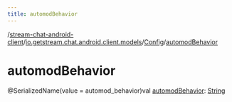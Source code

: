 ```yaml
---
title: automodBehavior
---
```

/[stream-chat-android-client](../../index.md)/[io.getstream.chat.android.client.models](../index.md)/[Config](index.md)/[automodBehavior](automodBehavior.md)  
  
  
  
# automodBehavior  
@SerializedName(value = automod_behavior)val [automodBehavior](automodBehavior.md): [String](https://kotlinlang.org/api/latest/jvm/stdlib/kotlin/-string/index.html)
